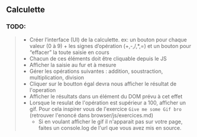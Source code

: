 ## Calculette

### TODO:
> - Créer l’interface (UI) de la calculette. ex: un bouton pour chaque valeur (0 à 9) + les signes d’opération (+,-,/,*,=) et un bouton pour “effacer” la toute saisie en cours
> - Chacun de ces éléments doit être cliquable depuis le JS
> - Afficher la saisie au fur et à mesure
> - Gérer les opérations suivantes : addition, soustraction, multiplication, division
> - Cliquer sur le boutton égal devra nous afficher le résultat de l'operation
> - Afficher le résultats dans un élément du DOM prévu à cet effet 
> - Lorsque le resulat de l'opération est supérieur a 100, afficher un gif. Pour cela inspirer vous de l'exercice `Give me some Gif bro` (retrouver l'enoncé dans browser/js/exercices.md) 
 >   - Si en voulant afficher le gif il n'apparait pas sur votre page, faites un console.log de l'url que vous avez mis en source.

